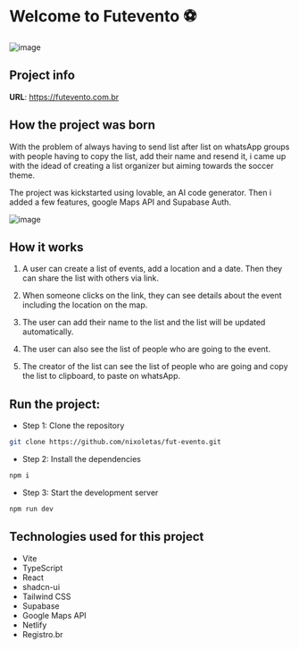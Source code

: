 # Welcome to Futevento ⚽

![image](https://github.com/user-attachments/assets/2b8b3c15-3d33-4ced-8ad4-e5cbac1733c2)

## Project info

**URL**: https://futevento.com.br

## How the project was born

With the problem of always having to send list after list on whatsApp groups with people having to copy the list, add their name and resend it, i came up with the idead of creating a list organizer but aiming towards the soccer theme.

The project was kickstarted using lovable, an AI code generator. Then i added a few features, google Maps API and Supabase Auth.

![image](https://github.com/user-attachments/assets/6f28d2f5-dad1-4aa1-b847-88689e63ef21)

## How it works

1. A user can create a list of events, add a location and a date. Then they can share the list with others via link.

2. When someone clicks on the link, they can see details about the event including the location on the map.

3. The user can add their name to the list and the list will be updated automatically.

4. The user can also see the list of people who are going to the event.

5. The creator of the list can see the list of people who are going and copy the list to clipboard, to paste on whatsApp.

## Run the project:

- Step 1: Clone the repository

```sh
git clone https://github.com/nixoletas/fut-evento.git
```

- Step 2: Install the dependencies

```sh
npm i
```

- Step 3: Start the development server

```sh
npm run dev
```

## Technologies used for this project

- Vite
- TypeScript
- React
- shadcn-ui
- Tailwind CSS
- Supabase
- Google Maps API
- Netlify
- Registro.br
